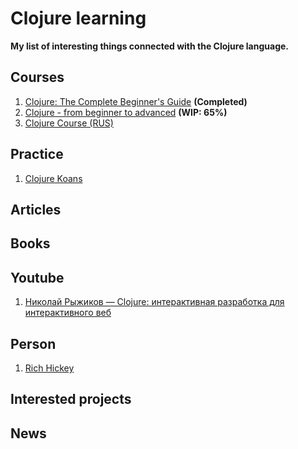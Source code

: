 # Clojure learning

**My list of interesting things connected with the Clojure language.**

## Courses

1. [Clojure: The Complete Beginner's Guide](https://www.udemy.com/course/clojureprogramming/) **(Completed)**
2. [Clojure - from beginner to advanced](https://www.udemy.com/course/advancedclojure/) **(WIP: 65%)**
3. [Clojure Course (RUS)](https://clojurecourse.by/)

## Practice
1. [Clojure Koans](http://clojurekoans.com/)

## Articles
## Books
## Youtube

1. [Николай Рыжиков — Clojure: интерактивная разработка для интерактивного веб](https://www.youtube.com/watch?v=m_nlBeNIhZo)

## Person

1. [Rich Hickey](https://github.com/richhickey)

## Interested projects
## News
